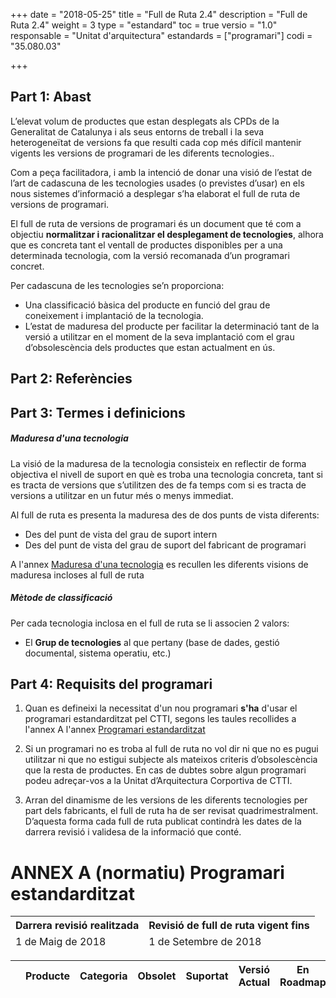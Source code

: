 +++
date        = "2018-05-25"
title       = "Full de Ruta 2.4"
description = "Full de Ruta 2.4"
weight		= 3
type = "estandard"
toc         = true
versio      = "1.0"
responsable = "Unitat d'arquitectura"
estandards =  ["programari"]
codi = "35.080.03"

+++

## Part 1: Abast


L’elevat volum de productes que estan desplegats als CPDs de la Generalitat de Catalunya i als seus
entorns de treball i la seva heterogeneïtat de versions fa que resulti cada cop més difícil mantenir
vigents les versions de programari de les diferents tecnologies..

Com a peça facilitadora, i amb la intenció de donar una visió de l’estat de l’art de cadascuna de les
tecnologies usades (o previstes d’usar) en els nous sistemes d’informació a desplegar s’ha elaborat el
full de ruta de versions de programari.

El full de ruta de versions de programari és un document que té com a objectiu **normalitzar i
racionalitzar el desplegament de tecnologies**, alhora que es concreta tant el ventall de productes
disponibles per a una determinada tecnologia, com la versió recomanada d’un programari concret. 

Per cadascuna de les tecnologies se’n proporciona:

- Una classificació bàsica del producte en funció del grau de coneixement i implantació de la
tecnologia.
- L’estat de maduresa del producte per facilitar la determinació tant de la versió a utilitzar en el
moment de la seva implantació com el grau d’obsolescència dels productes que estan
actualment en ús.


## Part 2: Referències 

## Part 3: Termes i definicions

##### Maduresa d'una tecnologia

La visió de la maduresa de la tecnologia consisteix en reflectir de forma objectiva el nivell de suport en què es troba una tecnologia concreta, tant si es tracta de versions que s’utilitzen des de fa temps com si es tracta de versions a utilitzar en un futur més o menys immediat.

Al full de ruta es presenta la maduresa des de dos punts de vista diferents:

- Des del punt de vista del grau de suport intern
- Des del punt de vista del grau de suport del fabricant de programari 

A l'annex <a href='{{<relref "#maduresa" >}}'>Maduresa d'una tecnologia</a> es recullen les diferents visions de maduresa incloses al full de ruta


##### Mètode de classificació

Per cada tecnologia inclosa en el full de ruta se li associen 2 valors:

- El **Grup de tecnologies** al que pertany (base de dades, gestió documental, sistema operatiu,
etc.)

## Part 4: Requisits del programari

1. Quan es defineixi la necessitat d'un nou programari **s'ha** d'usar el programari estandarditzat pel CTTI, segons les taules recollides a l'annex A l'annex <a href='{{<relref "#fullruta" >}}'>Programari estandarditzat</a>

1. Si un programari no es troba al full de ruta no vol dir ni que no es pugui utilitzar ni que no estigui subjecte als mateixos criteris d’obsolescència que la resta de productes. En cas de dubtes sobre algun programari podeu adreçar-vos a la Unitat d’Arquitectura Corportiva de CTTI.

1. Arran del dinamisme de les versions de les diferents tecnologies per part dels fabricants, el full de ruta ha de ser revisat quadrimestralment. D’aquesta forma cada full de ruta publicat contindrà les dates de la darrera revisió i validesa de la informació que conté.

# ANNEX A (normatiu) Programari estandarditzat
<link rel="stylesheet" type="text/css" href="https://cdn.datatables.net/1.10.18/css/jquery.dataTables.min.css">
<link rel="stylesheet" type="text/css" href="https://cdn.datatables.net/responsive/2.2.2/css/responsive.dataTables.min.css">
<link rel="stylesheet" type="text/css" href="https://canigo.ctti.gencat.cat/drafts/FullRuta20/tableStyle.css">
<script type="text/javascript" language="javascript" src="https://code.jquery.com/jquery-3.3.1.js"></script>
<script type="text/javascript" language="javascript" src="https://cdn.datatables.net/1.10.18/js/jquery.dataTables.min.js"></script>
<script type="text/javascript" language="javascript" src="https://cdn.datatables.net/responsive/2.2.2/js/dataTables.responsive.min.js"></script>

<table id="Revisio" class="display" style="width:100%">
        <thead>
            <tr>
                <th>Darrera revisió realitzada</th>
                <th> Revisió de full de ruta vigent fins</th>
             </tr>
	     <tr>
                <td>1 de Maig de 2018 </td>
                <td>1 de Setembre de 2018</td> 
             </tr>
        </thead>
</table>
<table id="FullRuta" class="display" style="width:100%">
        <thead>
            <tr>
                <th></th>
                <th>Producte</th>
                <th>Categoria</th>
                <th>Obsolet</th>
                <th>Suportat</th>
                <th>Versió Actual</th>
                <th>En Roadmap</th>
                <th>Emergent</th>
            </tr>
        </thead>
</table>

<script>
// Formatting function for row details - modify as you need
function format(d) {
    // `d` is the original data object for the row
    return '<table cellpadding="5" cellspacing="0" border="0" style="padding-left:50px;">'+
        '<tr class="intern">'+
            '<td>Versions i Tipus Serveis CPD1</td>'+
            '<td>Versions i Tipus Serveis CPD2</td>'+
            '<td>Versions i Tipus Serveis CPD3</td>'+
            '<td>Versions i Tipus Serveis CPD4</td>'+
            '<td>Versions i Tipus Serveis Bluemix</td>'+
            '<td>Versions i Tipus Serveis Azure</td>'+
            '<td>Desplegable al SIC</td>'+
                '<td>Observacions:</td>'+
        '</tr>'+
        '<tr>'+
            '<td>'+d.cpd1v1+'</td>'+
            '<td>'+d.cpd2v1+'</td>'+
            '<td>'+d.cpd3v1+'</td>'+
            '<td>'+d.cpd4v1+'</td>'+
            '<td>'+d.bluemixv1+'</td>'+
            '<td>'+d.azurev1+'</td>'+
            '<td>'+d.desplegablesicv1+'</td>'+
                '<td>'+d.observacions+'</td>'+
        '</tr>'+
        '<tr>'+
        '<td>'+d.cpd1v2+'</td>'+
        '<td>'+d.cpd2v2+'</td>'+
        '<td>'+d.cpd3v2+'</td>'+
        '<td>'+d.cpd4v2+'</td>'+
        '<td>'+d.bluemixv2+'</td>'+
        '<td>'+d.azurev2+'</td>'+
        '<td>'+d.desplegablesicv2+'</td>'+
            '<td>'+d.observacions+'</td>'+
        '</tr>'+
    '</table>';
}
$(document).ready(function() {
    var taulaFullRuta = $('#FullRuta').DataTable( {
    "columnDefs": [
        { "width": "10%", "targets": 0 }
    ],
    "paging": false,
	"info" : false,
	"ordering": false,
	"responsive": {
            details: false
    	},
    	"language":{
	        	"search" : "<strong>Cerca:</strong> ",
		        "infoEmpty": "No hi ha registres",
	        	"zeroRecords": "No s'han trobat registres"
        },
        "ajax": "../FullRuta20/inventariv2.json",
        "columns": [
            {
                "className":      'details-control',
                "orderable":      false,
                "data":           null,
                "defaultContent": '',
	            "width": "80%"
            },
            { "data": "producte" },
            { "data": "categoria" },
            { "data": "obsolet" },
            { "data": "suportat" },
            { "data": "versioactual" },
            { "data": "roadmap" },
            { "data": "emergent" }
        ],
        "order": [[1, 'asc']],
           "initComplete": function () {
            this.api().columns().every( function (col_index) {
                var column = this;
                if (col_index !==1 && col_index !==2){
	                	$("<p>&nbsp;</p>").appendTo($(column.header()));
	                	return;
                }
                var select = $('<select><option value=""></option></select>')
                    .appendTo( $(column.header()) )
                    .on( 'change', function () {
                        var val = $.fn.dataTable.util.escapeRegex(
                            $(this).val()
                        ); 
                        column
                            .search( val ? '^'+val+'$' : '', true, false )
                            .draw();
                    } ); 
                column.data().unique().sort().each( function ( d, j ) {
                    select.append( '<option value="'+d+'">'+d+'</option>' )
                } );
            } );
        }
    });
     // Add event listener for opening and closing details
    $('#FullRuta tbody').on('click', 'td.details-control', function () {
        var tr = $(this).closest('tr');
        var row = taulaFullRuta.row( tr );
        if ( row.child.isShown() ) {
            // This row is already open - close it
            row.child.hide();
            tr.removeClass('shown');
        }
        else {
            // Open this row
            row.child( format(row.data()) ).show();
            tr.addClass('shown');
        }
    });
});
</script>
